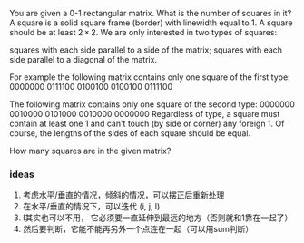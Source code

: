 You are given a 0-1 rectangular matrix. What is the number of squares in it? A square is a solid square frame (border) with linewidth equal to 1. A square should be at least 2 × 2. We are only interested in two types of squares:

squares with each side parallel to a side of the matrix;
squares with each side parallel to a diagonal of the matrix.

For example the following matrix contains only one square of the first type: 
0000000 
0111100 
0100100 
0100100 
0111100

The following matrix contains only one square of the second type:
0000000
0010000
0101000
0010000
0000000
Regardless of type, a square must contain at least one 1 and can't touch (by side or corner) any foreign 1. Of course, the lengths of the sides of each square should be equal.

How many squares are in the given matrix?

### ideas
1. 考虑水平/垂直的情况，倾斜的情况，可以摆正后重新处理
2. 在水平/垂直的情况下，可以迭代 (i, j, l) 
3. l其实也可以不用， 它必须要一直延伸到最远的地方（否则就和1靠在一起了）
4. 然后要判断，它能不能再另外一个点连在一起（可以用sum判断）